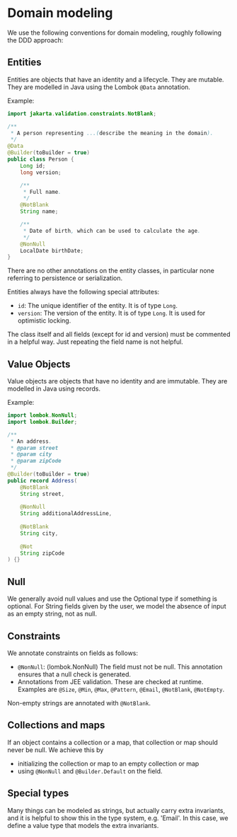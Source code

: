 # Domain modeling

We use the following conventions for domain modeling, roughly following the
DDD approach:

## Entities

Entities are objects that have an identity and a lifecycle. They are mutable.
They are modelled in Java using the Lombok `@Data` annotation.

Example:

```java
import jakarta.validation.constraints.NotBlank;

/**
 * A person representing ...(describe the meaning in the domain).
 */
@Data
@Builder(toBuilder = true)
public class Person {
    Long id;
    long version;

    /**
     * Full name. 
     */
    @NotBlank
    String name;

    /**
     * Date of birth, which can be used to calculate the age.
     */
    @NonNull
    LocalDate birthDate;
}
```

There are no other annotations on the entity classes, in particular none referring to
persistence or serialization.

Entities always have the following special attributes:

* `id`: The unique identifier of the entity. It is of type `Long`.
* `version`: The version of the entity. It is of type `Long`. It is used
    for optimistic locking.

The class itself and all fields (except for id and version) must be
commented in a helpful way. Just repeating the field name is not helpful.

## Value Objects

Value objects are objects that have no identity and are immutable.
They are modelled in Java using records.

Example:

```java
import lombok.NonNull;
import lombok.Builder;

/**
 * An address.
 * @param street
 * @param city
 * @param zipCode
 */
@Builder(toBuilder = true)
public record Address(
    @NotBlank
    String street,
    
    @NonNull
    String additionalAddressLine,
    
    @NotBlank
    String city,
    
    @Not
    String zipCode
) {}
```
## Null

We generally avoid null values and use the Optional type if something is optional.
For String fields given by the user, we model the absence of input as an empty string, not as null.

## Constraints

We annotate constraints on fields as follows:

* `@NonNull`: (lombok.NonNull) The field must not be null. This annotation
  ensures that a null check is generated.
* Annotations from JEE validation. These are checked at runtime.
  Examples are `@Size`, `@Min`, `@Max`, `@Pattern`, `@Email`, `@NotBlank`, `@NotEmpty`.

Non-empty strings are annotated with `@NotBlank`.

## Collections and maps

If an object contains a collection or a map, that collection or map should never be null.
We achieve this by
* initializing the collection or map to an empty collection or map
* using `@NonNull` and `@Builder.Default` on the field.


## Special types

Many things can be modeled as strings, but actually carry extra invariants, and it is helpful
to show this in the type system, e.g. 'Email'. In this case, we define a value type that
models the extra invariants.




